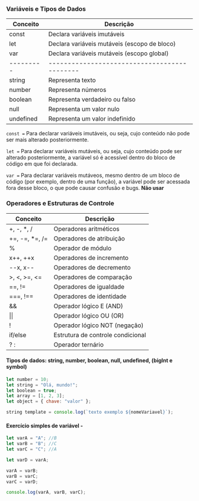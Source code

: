 ### Variáveis e Tipos de Dados

| Conceito  | Descrição                                    |
| --------- | -------------------------------------------- |
| const     | Declara variáveis imutáveis                  |
| let       | Declara variáveis mutáveis (escopo de bloco) |
| var       | Declara variáveis mutáveis (escopo global)   |
| --------- | -------------------------------------------- |
| string    | Representa texto                             |
| number    | Representa números                           |
| boolean   | Representa verdadeiro ou falso               |
| null      | Representa um valor nulo                     |
| undefined | Representa um valor indefinido               |

`const =` Para declarar variáveis imutáveis, ou seja, cujo conteúdo não pode ser mais alterado posteriormente.

`let =` Para declarar variáveis mutáveis, ou seja, cujo conteúdo pode ser alterado posteriormente, a variável só é acessível dentro do bloco de código em que foi declarada.

`var =` Para declarar variáveis mutáveos, mesmo dentro de um bloco de código (por exemplo, dentro de uma função), a variável pode ser acessada fora desse bloco, o que pode causar confusão e bugs. **Não usar**

### Operadores e Estruturas de Controle

| Conceito        | Descrição                         |
| --------------- | --------------------------------- |
| +, -, \*, /     | Operadores aritméticos            |
| +=, -=, \*=, /= | Operadores de atribuição          |
| %               | Operador de módulo                |
| x++, ++x        | Operadores de incremento          |
| --x, x--        | Operadores de decremento          |
| >, <, >=, <=    | Operadores de comparação          |
| ==, !=          | Operadores de igualdade           |
| ===, !==        | Operadores de identidade          |
| &&              | Operador lógico E (AND)           |
| \|\|            | Operador lógico OU (OR)           |
| !               | Operador lógico NOT (negação)     |
| if/else         | Estrutura de controle condicional |
| ? :             | Operador ternário                 |

#### Tipos de dados: string, number, boolean, null, undefined, (bigInt e symbol)

```javascript
let number = 10;
let string = "Olá, mundo!";
let boolean = true;
let array = [1, 2, 3];
let object = { chave: "valor" };
```

```javascript
string template = console.log(`texto exemplo ${nomeVariavel}`);
```

#### Exercício simples de variável -

```javascript
let varA = "A"; //B
let varB = "B"; //C
let varC = "C"; //A

let varD = varA;

varA = varB;
varB = varC;
varC = varD;

console.log(varA, varB, varC);
```
